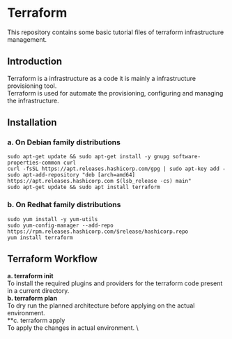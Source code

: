 # Terraform
This repository contains some basic tutorial files of terraform infrastructure management.
## Introduction
Terraform is a infrastructure as a code it is mainly a infrastructure provisioning tool. \
Terraform is used for automate the provisioning, configuring and managing the infrastructure.
## Installation
### a. On Debian family distributions
```
sudo apt-get update && sudo apt-get install -y gnupg software-properties-common curl
curl -fsSL https://apt.releases.hashicorp.com/gpg | sudo apt-key add -
sudo apt-add-repository "deb [arch=amd64] https://apt.releases.hashicorp.com $(lsb_release -cs) main"
sudo apt-get update && sudo apt install terraform
```
### b. On Redhat family distributions
```
sudo yum install -y yum-utils
sudo yum-config-manager --add-repo https://rpm.releases.hashicorp.com/$release/hashicorp.repo
yum install terraform
```
## Terraform Workflow
**a. terraform init** \
To install the required plugins and providers for the terraform code present in a current directory. \
**b. terraform plan** \
To dry run the planned architecture before applying on the actual environment. \
**c. terraform apply \
To apply the changes in actual environment. \
